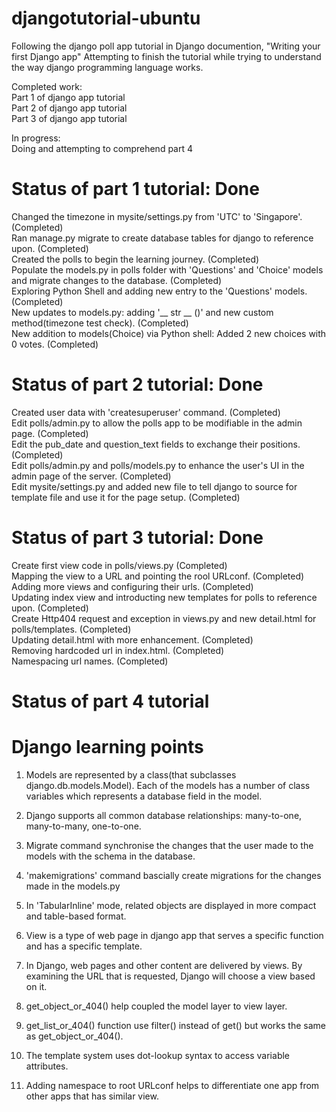 # djangotutorial-ubuntu

Following the django poll app tutorial in Django documention, "Writing your first Django app"
Attempting to finish the tutorial while trying to understand the way django programming language works.

Completed work: <br>
Part 1 of django app tutorial <br>
Part 2 of django app tutorial <br>
Part 3 of django app tutorial <br>

In progress: <br>
Doing and attempting to comprehend part 4

# Status of part 1 tutorial: Done

Changed the timezone in mysite/settings.py from 'UTC' to 'Singapore'. (Completed) <br>
Ran manage.py migrate to create database tables for django to reference upon. (Completed) <br>
Created the polls to begin the learning journey. (Completed) <br>
Populate the models.py in polls folder with 'Questions' and 'Choice' models and migrate changes to the database. (Completed) <br>
Exploring Python Shell and adding new entry to the 'Questions' models. (Completed) <br>
New updates to models.py: adding '__ str __ ()' and new custom method(timezone test check). (Completed) <br>
New addition to models(Choice) via Python shell: Added 2 new choices with 0 votes. (Completed) <br>

# Status of part 2 tutorial: Done

Created user data with 'createsuperuser' command. (Completed) <br>
Edit polls/admin.py to allow the polls app to be modifiable in the admin page. (Completed) <br>
Edit the pub_date and question_text fields to exchange their positions. (Completed) <br>
Edit polls/admin.py and polls/models.py to enhance the user's UI in the admin page of the server. (Completed) <br>
Edit mysite/settings.py and added new file to tell django to source for template file and use it for the page setup. (Completed) <br>


# Status of part 3 tutorial: Done

Create first view code in polls/views.py (Completed) <br>
Mapping the view to a URL and pointing the rool URLconf. (Completed) <br>
Adding more views and configuring their urls. (Completed) <br>
Updating index view and introducting new templates for polls to reference upon. (Completed) <br>
Create Http404 request and exception in views.py and new detail.html for polls/templates. (Completed) <br>
Updating detail.html with more enhancement. (Completed) <br>
Removing hardcoded url in index.html. (Completed) <br>
Namespacing url names. (Completed) <br>

# Status of part 4 tutorial


# Django learning points

1. Models are represented by a class(that subclasses django.db.models.Model). Each of the models has a number of class variables which represents a database field in the model.<br>

2. Django supports all common database relationships: many-to-one, many-to-many, one-to-one. <br>

3. Migrate command synchronise the changes that the user made to the models with the schema in the database. <br>

4. 'makemigrations' command bascially create migrations for the changes made in the models.py <br>

5. In 'TabularInline' mode, related objects are displayed in more compact and table-based format. <br>

6. View is a type of web page in django app that serves a specific function and has a specific template. <br>

7. In Django, web pages and other content are delivered by views. By examining the URL that is requested, Django will choose a view based on it. <br>

8. get_object_or_404() help coupled the model layer to view layer. <br>

9. get_list_or_404() function use filter() instead of get() but works the same as get_object_or_404(). <br>

10. The template system uses dot-lookup syntax to access variable attributes. <br>

11. Adding namespace to root URLconf helps to differentiate one app from other apps that has similar view. <br>
